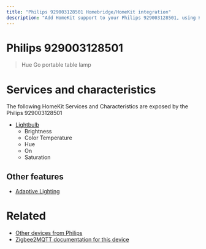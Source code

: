 ```yaml
---
title: "Philips 929003128501 Homebridge/HomeKit integration"
description: "Add HomeKit support to your Philips 929003128501, using Homebridge, Zigbee2MQTT and homebridge-z2m."
---
```

<!---
This file has been GENERATED using src/docgen/docgen.ts
DO NOT EDIT THIS FILE MANUALLY!
-->
# Philips 929003128501
> Hue Go portable table lamp


# Services and characteristics
The following HomeKit Services and Characteristics are exposed by
the Philips 929003128501

* [Lightbulb](../../light.md)
  * Brightness
  * Color Temperature
  * Hue
  * On
  * Saturation

## Other features
* [Adaptive Lighting](../../light.md)

# Related
* [Other devices from Philips](../index.md#philips)
* [Zigbee2MQTT documentation for this device](https://www.zigbee2mqtt.io/devices/929003128501.html)